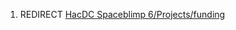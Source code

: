 1.  REDIRECT [HacDC Spaceblimp
    6/Projects/funding](HacDC_Spaceblimp_6/Projects/funding "wikilink")